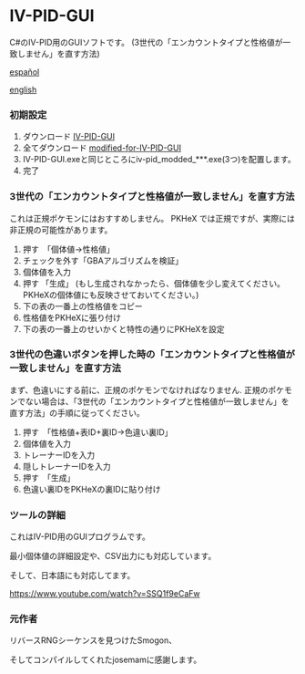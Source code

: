# IV-PID-GUI
C#のIV-PID用のGUIソフトです。 (3世代の「エンカウントタイプと性格値が一致しません」を直す方法)

[español](README-es.md)

[english](README.md)
### 初期設定
1. ダウンロード [IV-PID-GUI](https://github.com/knms360/IV-PID-GUI/releases/tag/v1.0.0)
2. 全てダウンロード [modified-for-IV-PID-GUI](https://github.com/knms360/modified-for-IV-PID-GUI/releases/tag/v0.1.1-modified)
3. IV-PID-GUI.exeと同じところにiv-pid_modded_\*\*\*.exe(3つ)を配置します。
4. 完了
### 3世代の「エンカウントタイプと性格値が一致しません」を直す方法
これは正規ポケモンにはおすすめしません。 PKHeX では正規ですが、実際には非正規の可能性があります。
1. 押す　「個体値→性格値」
2. チェックを外す「GBAアルゴリズムを検証」
3. 個体値を入力
4. 押す 「生成」
(もし生成されなかったら、個体値を少し変えてください。PKHeXの個体値にも反映させておいてください。)
5. 下の表の一番上の性格値をコピー
6. 性格値をPKHeXに張り付け
7. 下の表の一番上のせいかくと特性の通りにPKHeXを設定
### 3世代の色違いボタンを押した時の「エンカウントタイプと性格値が一致しません」を直す方法
まず、色違いにする前に、正規のポケモンでなければなりません. 正規のポケモンでない場合は、「3世代の「エンカウントタイプと性格値が一致しません」を直す方法」の手順に従ってください。
1. 押す　「性格値+表ID+裏ID→色違い裏ID」
2. 個体値を入力
3. トレーナーIDを入力
4. 隠しトレーナーIDを入力
5. 押す　「生成」
6. 色違い裏IDをPKHeXの裏IDに貼り付け
### ツールの詳細
これはIV-PID用のGUIプログラムです。

最小個体値の詳細設定や、CSV出力にも対応しています。

そして、日本語にも対応してます。

https://www.youtube.com/watch?v=SSQ1f9eCaFw

### 元作者

リバースRNGシーケンスを見つけたSmogon、

そしてコンパイルしてくれたjosemamに感謝します。
